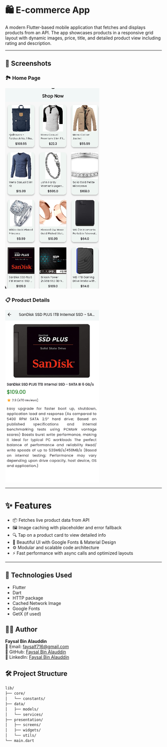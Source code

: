 # 🛍️ E-commerce App

A modern Flutter-based mobile application that fetches and displays products from an API. The app showcases products in a responsive grid layout with dynamic images, price, title, and detailed product view including rating and description.

---

## 📱 Screenshots

### 🏞️ Home Page
![Home](assets/101.png)

### 📋 Product Details
![Details](assets/102.png)

---

# ✨ Features

- 📦 Fetches live product data from API
- 🖼️ Image caching with placeholder and error fallback
- 🔍 Tap on a product card to view detailed info
- 💅 Beautiful UI with Google Fonts & Material Design
- ⚙️ Modular and scalable code architecture
- ⚡ Fast performance with async calls and optimized layouts

---

## 🔧 Technologies Used

- Flutter
- Dart
- HTTP package
- Cached Network Image
- Google Fonts
- GetX (if used)

## 🧑‍💻 Author

**Faysal Bin Alauddin**  
📧 Email: faysalf716@gmail.com  
🔗 GitHub: [Faysal Bin Alauddin](https://github.com/faysalcsecu)  
🔗 LinkedIn: [Faysal Bin Alauddin](https://www.linkedin.com/in/faysal-bin-alauddin-4815a92a7/)


## 🛠️ Project Structure

```bash
lib/
├── core/
│   └── constants/
├── data/
│   ├── models/
│   └── services/
├── presentation/
│   ├── screens/
│   ├── widgets/
│   └── utils/
└── main.dart




